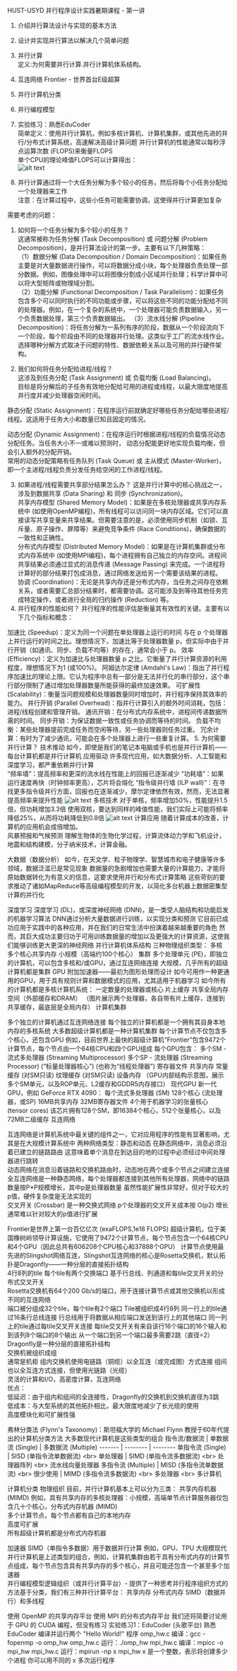 HUST-USYD 并行程序设计实践暑期课程 - 第一讲
  
1. 介绍并行算法设计与实现的基本方法  
2. 设计并实现并行算法以解决几个简单问题 
3. 并行计算  
定义:为何需要并行计算.并行计算机体系结构。
4. 互连网络
Frontier - 世界首台E级超算  
5. 并行计算机分类  
6. 并行编程模型  
7. 实验练习：熟悉EduCoder   
简单定义：使用并行计算机，例如多核计算机、计算机集群，或其他先进的并行/分布式计算系统，高速解决高级计算问题 
并行计算机的性能通常以每秒浮点运算次数 (FLOPS)来衡量FLOPS  
单个CPU的理论峰值FLOPS可以计算得出：  
![alt text](image.png)

8. 并行计算通过将一个大任务分解为多个较小的任务，然后将每个小任务分配给一个处理器来工作  
注意：在计算过程中，这些小任务可能需要协调，这使得并行计算更加复杂  

需要考虑的问题：
1. 如何将一个任务分解为多个较小的任务？  
这通常被称为任务分解 (Task Decomposition) 或 问题分解 (Problem Decomposition)，是并行算法设计的第一步。主要有以下几种策略：  
（1）数据分解 (Data Decomposition / Domain Decomposition)：如果任务主要是对大量数据进行操作，可以将数据分成小块，每个处理器负责处理一部分数据。例如，图像处理中可以将图像分割成小区域并行处理；科学计算中可以将大型矩阵或物理域分割。  
（2）功能分解 (Functional Decomposition / Task Parallelism)：如果任务包含多个可以同时执行的不同功能或步骤，可以将这些不同的功能分配给不同的处理器。例如，在一个复杂的系统中，一个处理器可能负责数据输入，另一个负责数据处理，第三个负责数据输出。
（3）流水线分解 (Pipeline Decomposition)：将任务分解为一系列有序的阶段，数据从一个阶段流向下一个阶段，每个阶段由不同的处理器并行处理。这类似于工厂的流水线作业。  
选择哪种分解方式取决于问题的特性、数据依赖关系以及可用的并行硬件架构。

2. 我们如何将任务分配给进程/线程？  
这涉及到任务分配 (Task Assignment) 或 负载均衡 (Load Balancing)。  
目标是将分解后的子任务有效地分配给可用的进程或线程，以最大限度地提高并行度并减少处理器空闲时间。

静态分配 (Static Assignment)：在程序运行前就确定好哪些任务分配给哪些进程/线程。这适用于任务大小和数量已知且固定的情况。 

动态分配 (Dynamic Assignment)：在程序运行时根据进程/线程的负载情况动态分配任务。当任务大小不一或难以预测时，
动态分配能更好地实现负载均衡，但会引入额外的分配开销。  
常用的动态分配策略有任务队列 (Task Queue) 或 主从模式 (Master-Worker)，即一个主进程/线程负责分发任务给空闲的工作进程/线程。

3. 如果进程/线程需要共享部分结果怎么办？ 
这是并行计算中的核心挑战之一，涉及到数据共享 (Data Sharing) 和 同步 (Synchronization)。  
共享内存模型 (Shared Memory Model)：如果是在多核处理器或共享内存系统中 (如使用OpenMP编程)，所有线程可以访问同一块内存区域。它们可以直接读写共享变量来共享结果。但需要注意的是，必须使用同步机制（如锁、互斥量、原子操作、屏障等）来避免竞争条件 (Race Conditions)，确保数据的一致性和正确性。  
分布式内存模型 (Distributed Memory Model)：如果是在计算机集群或分布式内存系统中 (如使用MPI编程)，每个进程拥有自己独立的内存空间。进程间共享结果必须通过显式的消息传递 (Message Passing) 来完成。一个进程将计算好的部分结果打包成消息，通过网络发送给另一个需要该结果的进程。  
协调 (Coordination)：无论是共享内存还是分布式内存，当任务之间存在依赖关系，或者需要汇总部分结果时，都需要协调。这可能涉及到等待其他任务完成特定操作，或者进行全局的归约操作 (Reduction) 等。  
4. 并行程序的性能如何？ 
并行程序的性能评估是衡量其有效性的关键。主要有以下几个指标和概念：

加速比 (Speedup)：定义为同一个问题在单处理器上运行的时间 与在 p 个处理器上并行运行的时间之比。理想情况下，加速比等于处理器数量 p，但实际中由于并行开销（如通讯、同步、负载不均等）的存在，通常会小于 p。
效率 (Efficiency)：定义为加速比与处理器数量 p 之比。它衡量了并行计算资源的利用程度，理想情况下为1 (或100%)。
阿姆达尔定律 (Amdahl's Law)：指出了并行程序加速比的理论上限。它认为程序中总有一部分是无法并行化的串行部分，这个串行部分限制了通过增加处理器数量所能获得的最终加速效果。
可扩展性 (Scalability)：衡量当问题规模和处理器数量同时增加时，并行程序保持其效率的能力。
并行开销 (Parallel Overhead)：指并行计算引入的额外时间消耗，包括：
进程/线程创建和管理开销。
通讯开销：在分布式内存系统中，进程间传递数据所需的时间。
同步开销：为保证数据一致性或任务协调而等待的时间。
负载不均衡：某些处理器提前完成任务而空闲等待，另一些处理器则任务过重。
冗余计算：有时为了减少通讯，可能会在多个处理器上进行一些重复计算。
5. 为何需要并行计算？
技术推动 
如今，即使是我们的笔记本电脑或手机也是并行计算机——每台计算机都是并行计算机 
应用驱动 
许多现代应用，如大数据分析、人工智能和深度学习，都严重依赖并行计算  
“频率墙”：提高频率和更深的流水线在性能上的回报已逐渐减少 
“功耗墙”：如果运行速度再快（时钟频率更高），芯片将会熔化 
“指令级并行墙 (ILP wall)”：在寻找更多指令级并行方面，回报也在逐渐减少，摩尔定律依然有效，然而，无法显著提高频率来提升性能 
![alt text](image-1.png)
多核技术
对于单核，频率增加50%，性能提升1.5倍，但功耗增加3.3倍 
使用双核，要达到同样的峰值性能，我们实际上可能将频率降低25%，从而将功耗降低到0.8倍 
![alt text](image-2.png)
计算应用
随着计算成本的改善，计算机的应用机会成倍增加。    
风暴预报和气候预测 
理解生物体的生物化学过程，计算流体动力学和飞机设计，地震和结构建模，分子纳米技术，计算金融。

大数据（数据分析）
如今，在天文学、粒子物理学、智慧城市和电子健康等许多领域，数据泛滥已是常见现象 
数据量的急剧增加也需要大量的计算能力，才能将原始数据转化为有意义的信息，这要求使用并行和分布式计算策略  这些苛刻的要求推动了诸如MapReduce等高级编程模型的开发，以简化多台机器上数据密集型计算的并行化 

深度学习
深度学习 (DL)，或深度神经网络 (DNN)，是一类受人脑结构和功能启发的机器学习算法 
DNN通过分析大量数据进行训练，以实现分类和预测 
它目前已成功应用于实践中的各种应用，并在我们的日常生活中扮演着越来越重要的角色 
然而，其巨大成功主要归功于可用训练数据量的增加以及更强大的计算资源，这使我们能够训练更大更深的神经网络 
并行计算机体系结构
三种物理组织类型：
多核 
多个核心共享内存 
小规模（高端约100个核心） 
集群 
多个处理单元 (PE)，即独立的计算机，可以包含多核和/或GPU，通过互连网络连接 
大规模，几乎所有的超级计算机都是集群 
GPU 
附加加速器——最初为图形处理而设计 
如今可用作一种更通用的GPU，用于具有规则计算和数据模式的应用，尤其适用于机器学习 
如今所有的计算机都是多核计算机系统：
一定数量的处理器或核心 
片上缓存 
共享全局内存空间（外部缓存和DRAM） 
（图片展示两个处理器，各自带有片上缓存，连接到共享缓存，最底层是全局内存）
计算机集群

多个独立的计算机通过互连网络连接 
每个独立的计算机都是一个拥有其自身本地内存的多核系统 
大多数超级计算机都是一种计算机集群 
每个计算节点不仅包含多个核心，还包含GPU 
例如，目前世界上最快的超级计算机“Frontier”包含9472个计算节点，每个节点由一个64核CPU和四个GPU组成 
每个GPU包含：
多个SM - 流式多处理器 (Streaming Multiprocessor) 
多个SP - 流处理器 (Streaming Processor) (“标量处理器核心”) (也称为“线程处理器”) 
寄存器文件 
共享内存 
常量缓存 (对SM只读) 
纹理缓存 (对SM只读) 
设备内存 
（GPU内部结构示意图，展示多个SM单元，以及ROP单元、L2缓存和GDDR5内存接口）
现代GPU
新一代GPU，例如 GeForce RTX 4090：
每个流式多处理器 (SM) 
128个核心 (流处理器，或SP) 
16MB共享内存 
32MB寄存器文件 
4个用于机器学习的张量核心 (tensor cores)  该芯片拥有128个SM，即16384个核心，512个张量核心，以及72MB二级缓存 
互连网络

互连网络是计算机系统中最关键的组件之一，它对应用程序的性能有显著影响，尤其是在大规模计算系统中 
两种网络类型：静态和动态 
在静态网络中，消息必须沿着已建立的链路路由 
这意味着单个消息在到达目的地的过程中必须经过中间处理器进行跳转  
动态网络在消息沿着链路和交换机路由时，动态地在两个或多个节点之间建立连接  
全互连网络是一种静态网络，每个处理器都连接到其他所有处理器，网络中的链路数量按P*P规模增长，其中p是处理器数量 
虽然性能扩展性非常好，但对于较大的p值，硬件复杂度是无法实现的  
交叉开关 (Crossbar) 是一种交换式网络 
p个处理器的交叉开关成本按 O(p2) 增长 
通常难以针对较大的p值进行扩展 

Frontier是世界上第一台百亿亿次 (exaFLOPS,1e18 FLOPS) 超级计算机，位于美国橡树岭领导计算设施，它使用了9472个计算节点，每个节点包含一个64核CPU和4个GPU（因此总共有606208个CPU核心和37888个GPU） 
计算节点使用最先进的Slingshot网络互连，Slingshot互连网络的核心是Rosetta交换机，默认拓扑是Dragonfly——一种分层的直接拓扑结构  
4行8列的tile 
每个tile有两个交换端口 
基于行总线、列通道和每tile交叉开关的分布式交叉开关  
Rosetta交换机有64个200 Gb/s的端口，用于连接计算节点或其他交换机以形成不同的互连网络  
端口被分组成32个tile，每个tile有2个端口 
Tile被组织成4行8列 
同一行上的tile通过16条行总线连接 
行总线用于将数据从相应端口发送到该行上的其他端口 
同一列上的tile通过每tile交叉开关连接 
每tile交叉开关有来自该行16个端口的16个输入和到该列8个端口的8个输出 
从一个端口到另一个端口最多需要2跳（直径=2） 
Dragonfly是一种分层的直接拓扑结构  
交换机被组织成组  
通常是机柜 组内交换机使用电链路（铜缆）以全互连（或完成图）方式连接  组间也以全互连方式连接，但使用光链路（光缆）  
灵活的计算和I/O，高密度计算，互连网络  
优点：  
低延迟：由于组内和组间的全连接性，Dragonfly的交换机到交换机直径为3跳   
低成本：与大型系统的其他拓扑相比，最大限度地减少了长光缆的使用   
高度模块化和可扩展性强  

弗林分类法 (Flynn's Taxonomy)：斯坦福大学的 Michael Flynn 教授于60年代提出的计算机分类方法 
大多数现代计算机是这些类型的组合 
指令流/数据流 | 单数据流 (Single) | 多数据流 (Multiple)
------- | -------- | --------
单指令流 (Single) | SISD (单指令流单数据流) &lt;br> 单处理器 | SIMD (单指令流多数据流) &lt;br> 处理器阵列 &lt;br> 流水线向量处理器
多指令流 (Multiple) | MISD (多指令流单数据流) &lt;br> 很少使用 | MIMD (多指令流多数据流) &lt;br> 多处理器 &lt;br> 多计算机

计算机分类
物理组织
目前，并行计算机基本上可以分为三类：
共享内存机器 (MIMD) 
例如，具有共享内存的多核处理器：小规模，高端单节点计算服务器仅包含几十个核心，分布式内存机器 (MIMD)  
多个计算节点，每个节点都有自己的本地内存  
高度可扩展  
所有超级计算机都是分布式内存机器  

加速器 
SIMD（单指令多数据）用于数据并行计算 
例如，GPU、TPU  大规模现代并行计算机是上述类型的组合，例如，计算机集群由若干具有分布式内存的计算节点组成，每个节点包含具有共享内存的多个核心，并且可能还包含一个甚至多个加速器  
并行编程模型逻辑组织（或并行计算平台）- 提供了一种思考并行程序组织方式的方法基于分类，我们有三种并行计算平台：
共享内存 
分布式内存 
SIMD（数据并行）和多线程  


使用 OpenMP 的共享内存平台 
使用 MPI 的分布式内存平台 
我们还将简要讨论用于 GPU 的 CUDA 编程，但没有练习 
实验练习1：EduCoder (头歌平台)
熟悉 EduCoder 
编译并运行两个 "Hello World!" 程序 
omp_hw.c 
编译：gcc -fopenmp -o omp_hw omp_hw.c 
运行：./omp_hw 
mpi_hw.c 
编译：mpicc -o mpi_hw mpi_hw.c 
运行：mpirun -np x mpi_hw 
x 是一个整数，表示将创建多少个进程 
你可以用不同的 x 多次运行程序 
